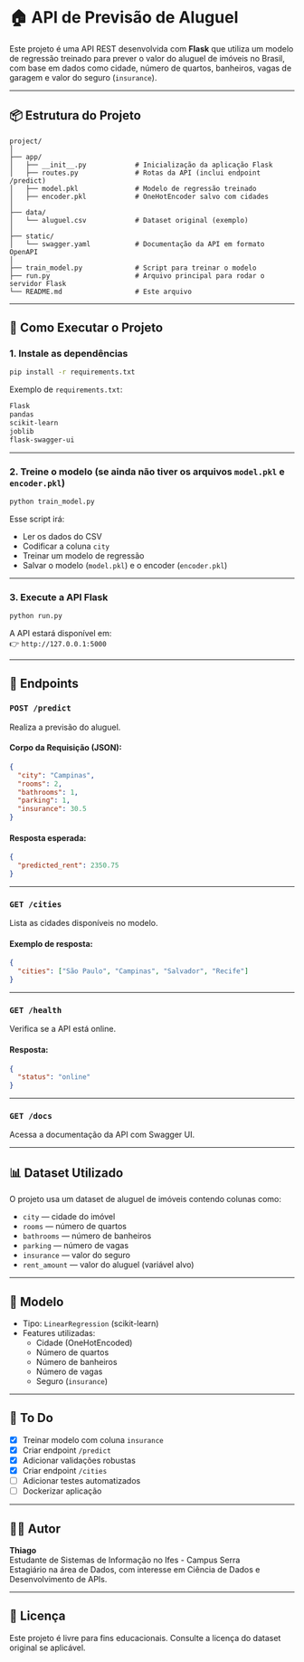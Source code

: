 # 🏠 API de Previsão de Aluguel

Este projeto é uma API REST desenvolvida com **Flask** que utiliza um modelo de regressão treinado para prever o valor do aluguel de imóveis no Brasil, com base em dados como cidade, número de quartos, banheiros, vagas de garagem e valor do seguro (`insurance`).

---

## 📦 Estrutura do Projeto

```
project/
│
├── app/
│   ├── __init__.py            # Inicialização da aplicação Flask
│   ├── routes.py              # Rotas da API (inclui endpoint /predict)
│   ├── model.pkl              # Modelo de regressão treinado
│   ├── encoder.pkl            # OneHotEncoder salvo com cidades
│
├── data/
│   └── aluguel.csv            # Dataset original (exemplo)
│
├── static/
│   └── swagger.yaml           # Documentação da API em formato OpenAPI
│
├── train_model.py             # Script para treinar o modelo
├── run.py                     # Arquivo principal para rodar o servidor Flask
└── README.md                  # Este arquivo
```

---

## 🚀 Como Executar o Projeto

### 1. Instale as dependências

```bash
pip install -r requirements.txt
```

Exemplo de `requirements.txt`:
```txt
Flask
pandas
scikit-learn
joblib
flask-swagger-ui
```

---

### 2. Treine o modelo (se ainda não tiver os arquivos `model.pkl` e `encoder.pkl`)

```bash
python train_model.py
```

Esse script irá:

- Ler os dados do CSV
- Codificar a coluna `city`
- Treinar um modelo de regressão
- Salvar o modelo (`model.pkl`) e o encoder (`encoder.pkl`)

---

### 3. Execute a API Flask

```bash
python run.py
```

A API estará disponível em:  
👉 `http://127.0.0.1:5000`

---

## 🧪 Endpoints

### `POST /predict`

Realiza a previsão do aluguel.

#### Corpo da Requisição (JSON):

```json
{
  "city": "Campinas",
  "rooms": 2,
  "bathrooms": 1,
  "parking": 1,
  "insurance": 30.5
}
```

#### Resposta esperada:

```json
{
  "predicted_rent": 2350.75
}
```

---

### `GET /cities`

Lista as cidades disponíveis no modelo.

#### Exemplo de resposta:

```json
{
  "cities": ["São Paulo", "Campinas", "Salvador", "Recife"]
}
```

---

### `GET /health`

Verifica se a API está online.

#### Resposta:

```json
{
  "status": "online"
}
```

---

### `GET /docs`

Acessa a documentação da API com Swagger UI.

---

## 📊 Dataset Utilizado

O projeto usa um dataset de aluguel de imóveis contendo colunas como:

- `city` — cidade do imóvel
- `rooms` — número de quartos
- `bathrooms` — número de banheiros
- `parking` — número de vagas
- `insurance` — valor do seguro
- `rent_amount` — valor do aluguel (variável alvo)

---

## 🤖 Modelo

- Tipo: `LinearRegression` (scikit-learn)
- Features utilizadas:
  - Cidade (OneHotEncoded)
  - Número de quartos
  - Número de banheiros
  - Número de vagas
  - Seguro (`insurance`)

---

## 📌 To Do

- [x] Treinar modelo com coluna `insurance`
- [x] Criar endpoint `/predict`
- [x] Adicionar validações robustas
- [x] Criar endpoint `/cities`
- [ ] Adicionar testes automatizados
- [ ] Dockerizar aplicação

---

## 👨‍💻 Autor

**Thiago**  
Estudante de Sistemas de Informação no Ifes - Campus Serra  
Estagiário na área de Dados, com interesse em Ciência de Dados e Desenvolvimento de APIs.

---

## 📄 Licença

Este projeto é livre para fins educacionais. Consulte a licença do dataset original se aplicável.